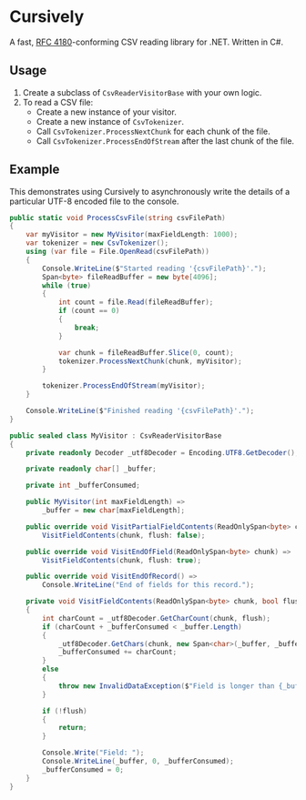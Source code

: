 # Cursively
A fast, [RFC 4180](https://tools.ietf.org/html/rfc4180)-conforming CSV reading library for .NET.  Written in C#.

## Usage
1. Create a subclass of `CsvReaderVisitorBase` with your own logic.
1. To read a CSV file:
    - Create a new instance of your visitor.
    - Create a new instance of `CsvTokenizer`.
    - Call `CsvTokenizer.ProcessNextChunk` for each chunk of the file.
    - Call `CsvTokenizer.ProcessEndOfStream` after the last chunk of the file.

## Example
This demonstrates using Cursively to asynchronously write the details of a particular UTF-8 encoded file to the console.

```csharp
public static void ProcessCsvFile(string csvFilePath)
{
    var myVisitor = new MyVisitor(maxFieldLength: 1000);
    var tokenizer = new CsvTokenizer();
    using (var file = File.OpenRead(csvFilePath))
    {
        Console.WriteLine($"Started reading '{csvFilePath}'.");
        Span<byte> fileReadBuffer = new byte[4096];
        while (true)
        {
            int count = file.Read(fileReadBuffer);
            if (count == 0)
            {
                break;
            }

            var chunk = fileReadBuffer.Slice(0, count);
            tokenizer.ProcessNextChunk(chunk, myVisitor);
        }

        tokenizer.ProcessEndOfStream(myVisitor);
    }

    Console.WriteLine($"Finished reading '{csvFilePath}'.");
}

public sealed class MyVisitor : CsvReaderVisitorBase
{
    private readonly Decoder _utf8Decoder = Encoding.UTF8.GetDecoder();

    private readonly char[] _buffer;

    private int _bufferConsumed;

    public MyVisitor(int maxFieldLength) =>
        _buffer = new char[maxFieldLength];

    public override void VisitPartialFieldContents(ReadOnlySpan<byte> chunk) =>
        VisitFieldContents(chunk, flush: false);

    public override void VisitEndOfField(ReadOnlySpan<byte> chunk) =>
        VisitFieldContents(chunk, flush: true);

    public override void VisitEndOfRecord() =>
        Console.WriteLine("End of fields for this record.");

    private void VisitFieldContents(ReadOnlySpan<byte> chunk, bool flush)
    {
        int charCount = _utf8Decoder.GetCharCount(chunk, flush);
        if (charCount + _bufferConsumed < _buffer.Length)
        {
            _utf8Decoder.GetChars(chunk, new Span<char>(_buffer, _bufferConsumed, charCount), flush);
            _bufferConsumed += charCount;
        }
        else
        {
            throw new InvalidDataException($"Field is longer than {_buffer.Length} characters.");
        }

        if (!flush)
        {
            return;
        }

        Console.Write("Field: ");
        Console.WriteLine(_buffer, 0, _bufferConsumed);
        _bufferConsumed = 0;
    }
}
```

